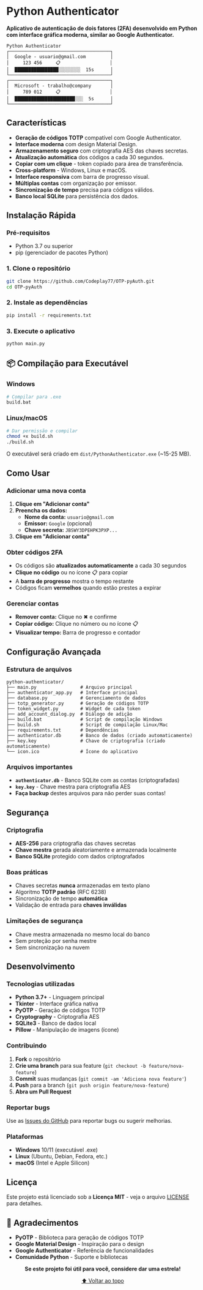 # Python Authenticator

**Aplicativo de autenticação de dois fatores (2FA) desenvolvido em Python com interface gráfica moderna, similar ao Google Authenticator.**

```
Python Authenticator
┌─────────────────────────────────────┐
│  Google - usuario@gmail.com         │
│     123 456     📋                  │
│  ████████████████░░░░░░░░  15s      │
└─────────────────────────────────────┘
┌─────────────────────────────────────┐
│  Microsoft - trabalho@company       │
│     789 012     📋                  │
│  ██████████████████████░░░  5s      │
└─────────────────────────────────────┘
```

## Características

- **Geração de códigos TOTP** compatível com Google Authenticator.
- **Interface moderna** com design Material Design.
- **Armazenamento seguro** com criptografia AES das chaves secretas.
- **Atualização automática** dos códigos a cada 30 segundos.
- **Copiar com um clique** - token copiado para área de transferência.
- **Cross-platform** - Windows, Linux e macOS.
- **Interface responsiva** com barra de progresso visual.
- **Múltiplas contas** com organização por emissor.
- **Sincronização de tempo** precisa para códigos válidos.
- **Banco local SQLite** para persistência dos dados.

## Instalação Rápida

### Pré-requisitos
- Python 3.7 ou superior
- pip (gerenciador de pacotes Python)

### 1. Clone o repositório
```bash
git clone https://github.com/Codeplay77/OTP-pyAuth.git
cd OTP-pyAuth
```

### 2. Instale as dependências
```bash
pip install -r requirements.txt
```

### 3. Execute o aplicativo
```bash
python main.py
```

## 📦 Compilação para Executável

### Windows
```bash
# Compilar para .exe
build.bat
```

### Linux/macOS
```bash
# Dar permissão e compilar
chmod +x build.sh
./build.sh
```

O executável será criado em `dist/PythonAuthenticator.exe` (~15-25 MB).

## Como Usar

### Adicionar uma nova conta

1. **Clique em "Adicionar conta"**
2. **Preencha os dados:**
   - **Nome da conta:** `usuario@gmail.com`
   - **Emissor:** `Google` (opcional)
   - **Chave secreta:** `JBSWY3DPEHPK3PXP...`
3. **Clique em "Adicionar conta"**

### Obter códigos 2FA

- Os códigos são **atualizados automaticamente** a cada 30 segundos
- **Clique no código** ou no ícone 📋 para copiar
- A **barra de progresso** mostra o tempo restante
- Códigos ficam **vermelhos** quando estão prestes a expirar

### Gerenciar contas

- **Remover conta:** Clique no ✖ e confirme
- **Copiar código:** Clique no número ou no ícone 📋
- **Visualizar tempo:** Barra de progresso e contador

## Configuração Avançada

### Estrutura de arquivos

```
python-authenticator/
├── main.py                # Arquivo principal
├── authenticator_app.py   # Interface principal
├── database.py            # Gerenciamento de dados
├── totp_generator.py      # Geração de códigos TOTP
├── token_widget.py        # Widget de cada token
├── add_account_dialog.py  # Diálogo de adição
├── build.bat              # Script de compilação Windows
├── build.sh               # Script de compilação Linux/Mac
├── requirements.txt       # Dependências
├── authenticator.db       # Banco de dados (criado automaticamente)
├── key.key                # Chave de criptografia (criado automaticamente)
└── icon.ico               # Ícone do aplicativo
```

### Arquivos importantes

- **`authenticator.db`** - Banco SQLite com as contas (criptografadas)
- **`key.key`** - Chave mestra para criptografia AES
- **Faça backup** destes arquivos para não perder suas contas!

## Segurança

### Criptografia
- **AES-256** para criptografia das chaves secretas
- **Chave mestra** gerada aleatoriamente e armazenada localmente
- **Banco SQLite** protegido com dados criptografados

### Boas práticas
- Chaves secretas **nunca** armazenadas em texto plano
- Algoritmo **TOTP padrão** (RFC 6238)
- Sincronização de tempo **automática**
- Validação de entrada para **chaves inválidas**

### Limitações de segurança
- Chave mestra armazenada no mesmo local do banco
- Sem proteção por senha mestre
- Sem sincronização na nuvem

## Desenvolvimento

### Tecnologias utilizadas

- **Python 3.7+** - Linguagem principal
- **Tkinter** - Interface gráfica nativa
- **PyOTP** - Geração de códigos TOTP
- **Cryptography** - Criptografia AES
- **SQLite3** - Banco de dados local
- **Pillow** - Manipulação de imagens (ícone)

### Contribuindo

1. **Fork** o repositório
2. **Crie uma branch** para sua feature (`git checkout -b feature/nova-feature`)
3. **Commit** suas mudanças (`git commit -am 'Adiciona nova feature'`)
4. **Push** para a branch (`git push origin feature/nova-feature`)
5. **Abra um Pull Request**

### Reportar bugs

Use as [Issues do GitHub](../../issues) para reportar bugs ou sugerir melhorias.

### Plataformas
- **Windows** 10/11 (executável .exe)
- **Linux** (Ubuntu, Debian, Fedora, etc.)
- **macOS** (Intel e Apple Silicon)

## Licença

Este projeto está licenciado sob a **Licença MIT** - veja o arquivo [LICENSE](LICENSE) para detalhes.

## 🙏 Agradecimentos

- **PyOTP** - Biblioteca para geração de códigos TOTP
- **Google Material Design** - Inspiração para o design
- **Google Authenticator** - Referência de funcionalidades
- **Comunidade Python** - Suporte e bibliotecas

<div align="center">

**Se este projeto foi útil para você, considere dar uma estrela!**

[⬆️ Voltar ao topo](#-python-authenticator)

</div>